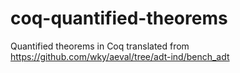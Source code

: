 # coq-quantified-theorems
Quantified theorems in Coq translated from https://github.com/wky/aeval/tree/adt-ind/bench_adt
